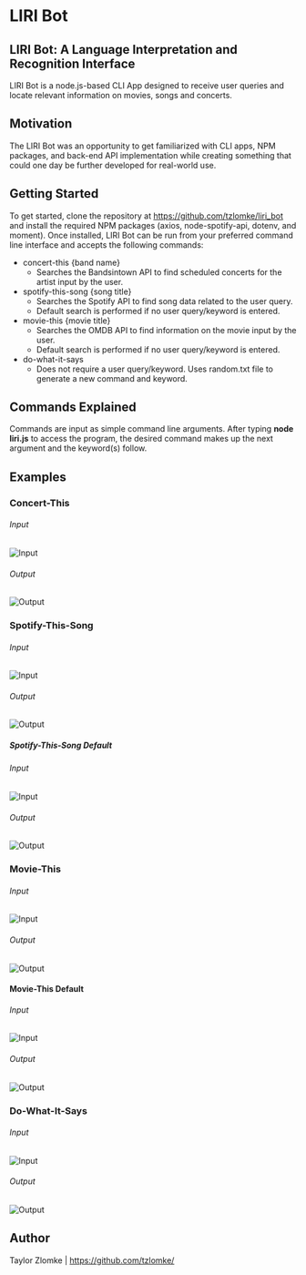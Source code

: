 # LIRI Bot

## LIRI Bot: A Language Interpretation and Recognition Interface
LIRI Bot is a node.js-based CLI App designed to receive user queries and locate relevant information on movies, songs and concerts.

## Motivation
The LIRI Bot was an opportunity to get familiarized with CLI apps, NPM packages, and back-end API implementation while creating something that could one day be further developed for real-world use.

## Getting Started
To get started, clone the repository at https://github.com/tzlomke/liri_bot and install the required NPM packages (axios, node-spotify-api, dotenv, and moment). Once installed, LIRI Bot can be run from your preferred command line interface and accepts the following commands:

* concert-this {band name}
    * Searches the Bandsintown API to find scheduled concerts for the artist input by the user.
* spotify-this-song {song title}
    * Searches the Spotify API to find song data related to the user query.
    * Default search is performed if no user query/keyword is entered.
* movie-this {movie title}
    * Searches the OMDB API to find information on the movie input by the user.
    * Default search is performed if no user query/keyword is entered.
* do-what-it-says
    * Does not require a user query/keyword. Uses random.txt file to generate a new command and keyword.

## Commands Explained
Commands are input as simple command line arguments. After typing **node liri.js** to access the program, the desired command makes up the next argument and the keyword(s) follow.

## Examples

### Concert-This
###### Input
![Input](images/concert-this_input.png)
###### Output
![Output](images/concert-this_output.png)

### Spotify-This-Song
###### Input
![Input](images/spotify-this-song_input.png)
###### Output
![Output](images/spotify-this-song_output.png)

##### Spotify-This-Song Default
###### Input
![Input](images/spotify-this-song_no_keyword.png)
###### Output
![Output](images/spotify-this-song_no_keyword_output.png)

### Movie-This
###### Input
![Input](images/movie-this_input.png)
###### Output
![Output](images/movie-this_output.png)

#### Movie-This Default
###### Input
![Input](images/movie-this_no_keyword.png)
###### Output
![Output](images/movie-this_no_keyword_output.png)

### Do-What-It-Says
###### Input
![Input](images/do-what-it-says_input.png)
###### Output
![Output](images/do-what-it-says_output.png)

## Author
Taylor Zlomke | https://github.com/tzlomke/